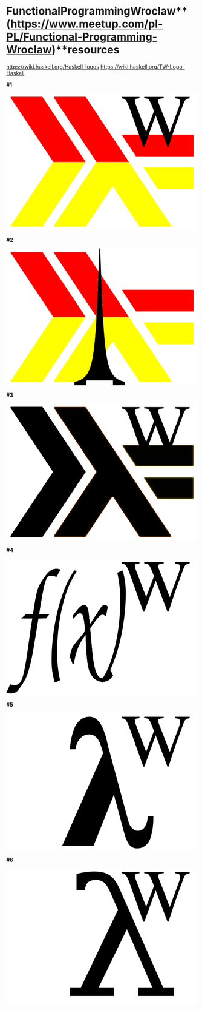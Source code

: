 Functional**Programming**Wroclaw**(https://www.meetup.com/pl-PL/Functional-Programming-Wroclaw)**resources
======================================================================================================

https://wiki.haskell.org/Haskell_logos
https://wiki.haskell.org/TW-Logo-Haskell

**#1**

![logo1](fp-wroclaw-logo-1.png)

**#2**

![logo2](fp-wroclaw-logo-2.png)

**#3**

![logo3](fp-wroclaw-logo-bw.png)

**#4**

![logo4](fp-wroclaw-logo-fx.png)

**#5**

![logo5](fp-wroclaw-logo-lambda.png)

**#6**

![logo6](fp-wroclaw-logo-lambda-2.png)

